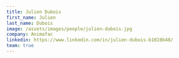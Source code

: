```yaml
---
title: Julien Dubois
first_name: Julien
last_name: Dubois
image: /assets/images/people/julien-dubois.jpg
company: Animafac
linkedin: https://www.linkedin.com/in/julien-dubois-b1028b48/
team: true
---
```

